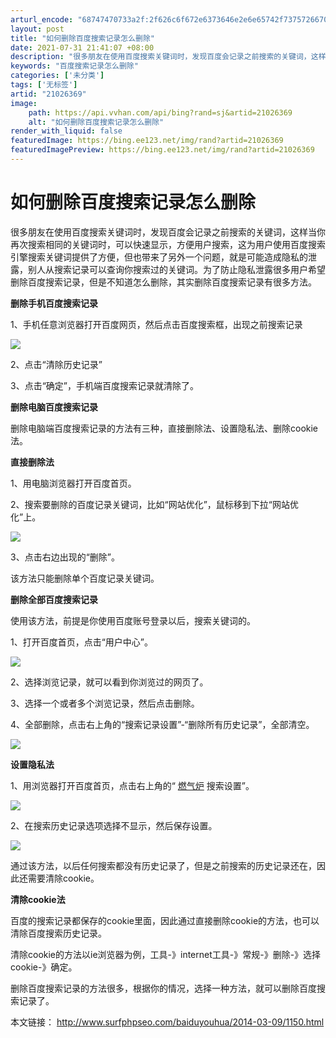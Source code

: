 ```yaml
---
arturl_encode: "68747470733a2f:2f626c6f672e6373646e2e6e65742f7375726670687073656f:2f61727469636c652f64657461696c732f3231303236333639"
layout: post
title: "如何删除百度搜索记录怎么删除"
date: 2021-07-31 21:41:07 +08:00
description: "很多朋友在使用百度搜索关键词时，发现百度会记录之前搜索的关键词，这样当你再次搜索相同"
keywords: "百度搜索记录怎么删除"
categories: ['未分类']
tags: ['无标签']
artid: "21026369"
image:
    path: https://api.vvhan.com/api/bing?rand=sj&artid=21026369
    alt: "如何删除百度搜索记录怎么删除"
render_with_liquid: false
featuredImage: https://bing.ee123.net/img/rand?artid=21026369
featuredImagePreview: https://bing.ee123.net/img/rand?artid=21026369
---
```


# 如何删除百度搜索记录怎么删除

很多朋友在使用百度搜索关键词时，发现百度会记录之前搜索的关键词，这样当你再次搜索相同的关键词时，可以快速显示，方便用户搜索，这为用户使用百度搜索引擎搜索关键词提供了方便，但也带来了另外一个问题，就是可能造成隐私的泄露，别人从搜索记录可以查询你搜索过的关键词。为了防止隐私泄露很多用户希望删除百度搜索记录，但是不知道怎么删除，其实删除百度搜索记录有很多方法。

**删除手机百度搜索记录**

1、手机任意浏览器打开百度网页，然后点击百度搜索框，出现之前搜索记录

![](https://i-blog.csdnimg.cn/blog_migrate/b9af386e15b44d092eaa86313f158ddd.jpeg)

2、点击“清除历史记录”

3、点击“确定”，手机端百度搜索记录就清除了。

**删除电脑百度搜索记录**

删除电脑端百度搜索记录的方法有三种，直接删除法、设置隐私法、删除cookie法。

**直接删除法**

1、用电脑浏览器打开百度首页。

2、搜索要删除的百度记录关键词，比如“网站优化”，鼠标移到下拉“网站优化”上。

![](https://i-blog.csdnimg.cn/blog_migrate/060b902341790ff2d716db3358d10fb7.jpeg)

3、点击右边出现的“删除”。

该方法只能删除单个百度记录关键词。

**删除全部百度搜索记录**

使用该方法，前提是你使用百度账号登录以后，搜索关键词的。

1、打开百度首页，点击“用户中心”。

![](https://i-blog.csdnimg.cn/blog_migrate/615176f63b15390a7e5f416fedd336e8.jpeg)

2、选择浏览记录，就可以看到你浏览过的网页了。

3、选择一个或者多个浏览记录，然后点击删除。

4、全部删除，点击右上角的“搜索记录设置”-“删除所有历史记录”，全部清空。

![](https://i-blog.csdnimg.cn/blog_migrate/cd07ff729bc61724ee3fbd8a7ed7cac3.jpeg)

**设置隐私法**

1、用浏览器打开百度首页，点击右上角的“
[燃气炉](http://www.cn-zlkj.com/)
搜索设置”。

**![](https://i-blog.csdnimg.cn/blog_migrate/1e9c6951b05598ca19046806ddaccd55.jpeg)**

2、在搜索历史记录选项选择不显示，然后保存设置。

**![](https://i-blog.csdnimg.cn/blog_migrate/0eba0879881eeda2548df72f19338e0e.jpeg)**

通过该方法，以后任何搜索都没有历史记录了，但是之前搜索的历史记录还在，因此还需要清除cookie。

**清除cookie法**

百度的搜索记录都保存的cookie里面，因此通过直接删除cookie的方法，也可以清除百度搜索历史记录。

清除cookie的方法以ie浏览器为例，工具-》internet工具-》常规-》删除-》选择cookie-》确定。

删除百度搜索记录的方法很多，根据你的情况，选择一种方法，就可以删除百度搜索记录了。

本文链接：
<http://www.surfphpseo.com/baiduyouhua/2014-03-09/1150.html>